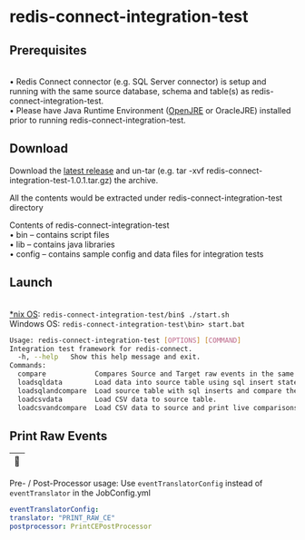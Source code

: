 # redis-connect-integration-test

## Prerequisites

<br>• Redis Connect connector (e.g. SQL Server connector) is setup and running with the same source database, schema and table(s) as redis-connect-integration-test.
<br>• Please have Java Runtime Environment ([OpenJRE](https://openjdk.java.net/install/) or OracleJRE) installed prior to running redis-connect-integration-test.

## Download

Download the [latest release](https://github.com/redis-field-engineering/redis-connect-integration-test/releases) and un-tar (e.g. tar -xvf redis-connect-integration-test-1.0.1.tar.gz) the archive.

All the contents would be extracted under redis-connect-integration-test directory

Contents of redis-connect-integration-test
<br>•	bin – contains script files
<br>•	lib – contains java libraries
<br>•	config – contains sample config and data files for integration tests

## Launch

<br>[*nix OS](https://en.wikipedia.org/wiki/Unix-like):
`redis-connect-integration-test/bin$ ./start.sh`
<br>Windows OS:
`redis-connect-integration-test\bin> start.bat`

```bash
Usage: redis-connect-integration-test [OPTIONS] [COMMAND]
Integration test framework for redis-connect.
  -h, --help   Show this help message and exit.
Commands:
  compare            Compares Source and Target raw events in the same sequence as it occurs. 
  loadsqldata        Load data into source table using sql insert statements.
  loadsqlandcompare  Load source table with sql inserts and compare them with target JSON objects.
  loadcsvdata        Load CSV data to source table.
  loadcsvandcompare  Load CSV data to source and print live comparisons.
```
## Print Raw Events

| :memo:        |
|---------------|
Pre- / Post-Processor usage: Use `eventTranslatorConfig` instead of `eventTranslator` in the JobConfig.yml

````yaml
eventTranslatorConfig:
translator: "PRINT_RAW_CE"
postprocessor: PrintCEPostProcessor
````